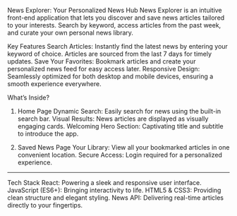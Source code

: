 News Explorer: Your Personalized News Hub
News Explorer is an intuitive front-end application that lets you discover and save news articles tailored to your interests. Search by keyword, access articles from the past week, and curate your own personal news library.

Key Features
Search Articles: Instantly find the latest news by entering your keyword of choice. Articles are sourced from the last 7 days for timely updates.
Save Your Favorites: Bookmark articles and create your personalized news feed for easy access later.
Responsive Design: Seamlessly optimized for both desktop and mobile devices, ensuring a smooth experience everywhere.


What’s Inside?
1. Home Page
Dynamic Search: Easily search for news using the built-in search bar.
Visual Results: News articles are displayed as visually engaging cards.
Welcoming Hero Section: Captivating title and subtitle to introduce the app.

2. Saved News Page
Your Library: View all your bookmarked articles in one convenient location.
Secure Access: Login required for a personalized experience.


-----------------------------------------------------
Tech Stack
React: Powering a sleek and responsive user interface.
JavaScript (ES6+): Bringing interactivity to life.
HTML5 & CSS3: Providing clean structure and elegant styling.
News API: Delivering real-time articles directly to your fingertips.
